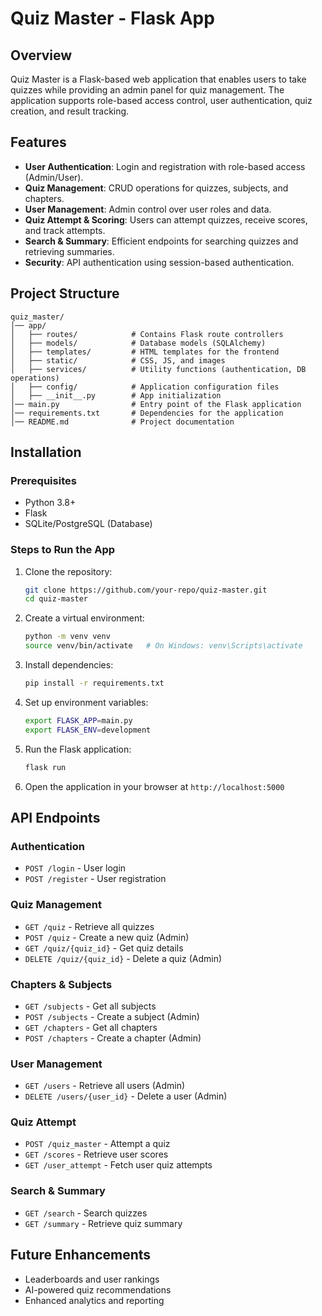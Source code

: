 # Quiz Master - Flask App

## Overview

Quiz Master is a Flask-based web application that enables users to take quizzes while providing an admin panel for quiz management. The application supports role-based access control, user authentication, quiz creation, and result tracking.

## Features

- **User Authentication**: Login and registration with role-based access (Admin/User).
- **Quiz Management**: CRUD operations for quizzes, subjects, and chapters.
- **User Management**: Admin control over user roles and data.
- **Quiz Attempt & Scoring**: Users can attempt quizzes, receive scores, and track attempts.
- **Search & Summary**: Efficient endpoints for searching quizzes and retrieving summaries.
- **Security**: API authentication using session-based authentication.

## Project Structure

```
quiz_master/
│── app/
│   ├── routes/            # Contains Flask route controllers
│   ├── models/            # Database models (SQLAlchemy)
│   ├── templates/         # HTML templates for the frontend
│   ├── static/            # CSS, JS, and images
│   ├── services/          # Utility functions (authentication, DB operations)
│   ├── config/            # Application configuration files
│   ├── __init__.py        # App initialization
│── main.py                # Entry point of the Flask application
│── requirements.txt       # Dependencies for the application
│── README.md              # Project documentation
```

## Installation

### Prerequisites

- Python 3.8+
- Flask
- SQLite/PostgreSQL (Database)

### Steps to Run the App

1. Clone the repository:
   ```sh
   git clone https://github.com/your-repo/quiz-master.git
   cd quiz-master
   ```
2. Create a virtual environment:
   ```sh
   python -m venv venv
   source venv/bin/activate   # On Windows: venv\Scripts\activate
   ```
3. Install dependencies:
   ```sh
   pip install -r requirements.txt
   ```
4. Set up environment variables:
   ```sh
   export FLASK_APP=main.py
   export FLASK_ENV=development
   ```
5. Run the Flask application:
   ```sh
   flask run
   ```
6. Open the application in your browser at `http://localhost:5000`

## API Endpoints

### Authentication

- `POST /login` - User login
- `POST /register` - User registration

### Quiz Management

- `GET /quiz` - Retrieve all quizzes
- `POST /quiz` - Create a new quiz (Admin)
- `GET /quiz/{quiz_id}` - Get quiz details
- `DELETE /quiz/{quiz_id}` - Delete a quiz (Admin)

### Chapters & Subjects

- `GET /subjects` - Get all subjects
- `POST /subjects` - Create a subject (Admin)
- `GET /chapters` - Get all chapters
- `POST /chapters` - Create a chapter (Admin)

### User Management

- `GET /users` - Retrieve all users (Admin)
- `DELETE /users/{user_id}` - Delete a user (Admin)

### Quiz Attempt

- `POST /quiz_master` - Attempt a quiz
- `GET /scores` - Retrieve user scores
- `GET /user_attempt` - Fetch user quiz attempts

### Search & Summary

- `GET /search` - Search quizzes
- `GET /summary` - Retrieve quiz summary

## Future Enhancements

- Leaderboards and user rankings
- AI-powered quiz recommendations
- Enhanced analytics and reporting